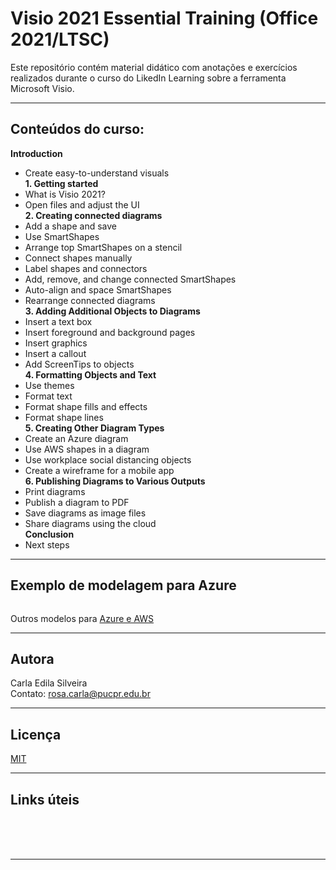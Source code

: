 # Visio 2021 Essential Training (Office 2021/LTSC)  

Este repositório contém material didático com anotações e exercícios realizados 
durante o curso do LikedIn Learning sobre a ferramenta Microsoft Visio.  

---  

## Conteúdos do curso:  

**Introduction**
- Create easy-to-understand visuals  
**1. Getting started**  
- What is Visio 2021?  
- Open files and adjust the UI  
**2. Creating connected diagrams**  
- Add a shape and save  
- Use SmartShapes  
- Arrange top SmartShapes on a stencil  
- Connect shapes manually  
- Label shapes and connectors  
- Add, remove, and change connected SmartShapes  
- Auto-align and space SmartShapes  
- Rearrange connected diagrams  
**3. Adding Additional Objects to Diagrams**  
- Insert a text box  
- Insert foreground and background pages  
- Insert graphics  
- Insert a callout  
- Add ScreenTips to objects  
**4. Formatting Objects and Text**  
- Use themes  
- Format text  
- Format shape fills and effects  
- Format shape lines  
**5. Creating Other Diagram Types**  
- Create an Azure diagram  
- Use AWS shapes in a diagram  
- Use workplace social distancing objects  
- Create a wireframe for a mobile app  
**6. Publishing Diagrams to Various Outputs**  
- Print diagrams  
- Publish a diagram to PDF  
- Save diagrams as image files  
- Share diagrams using the cloud  
**Conclusion**
- Next steps  

---

## Exemplo de modelagem para Azure  

<p align="center"> 
<img src="">
</p>  

Outros modelos para [Azure e AWS]()  

---

## Autora  

Carla Edila Silveira  
Contato: rosa.carla@pucpr.edu.br  

---

## Licença  

[MIT](https://choosealicense.com/licenses/mit/)  

---

## Links úteis  

[]()  
[]()  
[]()  
[]()

---
